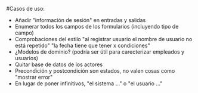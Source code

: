 #Casos de uso:

- Añadir "información de sesión" en entradas y salidas
- Enumerar todos los campos de los formularios (incluyendo tipo de campo)
- Comprobaciones del estilo "al registrar usuario el nombre de usuario no está repetido" "la fecha tiene que tener x condiciones"
- ¿Modelos de dominio? (podría ser útil para carecterizar empleados y usuarios)
- Quitar base de datos de los actores
- Precondición y postcondición son estados, no valen cosas como "mostrar error"
- En lugar de poner infinitivos, "el sistema ..." o "el usuario ..."